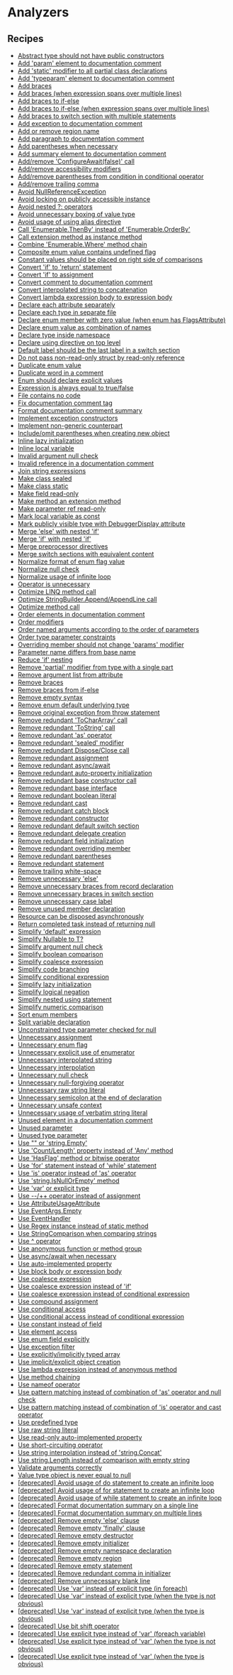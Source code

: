 # Analyzers

## Recipes

* [Abstract type should not have public constructors](./constructordeclarationrcs1160.md)
* [Add 'param' element to documentation comment](./singlelinedocumentationcommenttriviarcs1141.md)
* [Add 'static' modifier to all partial class declarations](./classdeclarationrcs1108.md)
* [Add 'typeparam' element to documentation comment](./singlelinedocumentationcommenttriviarcs1142.md)
* [Add braces](./addbracesrcs1007.md)
* [Add braces (when expression spans over multiple lines)](./addbracesrcs1001.md)
* [Add braces to if-else](./addbracesrcs1126.md)
* [Add braces to if-else (when expression spans over multiple lines)](./addbracestoifelsercs1003.md)
* [Add braces to switch section with multiple statements](./switchsectionrcs1111.md)
* [Add exception to documentation comment](./addexceptiontodocumentationcommentrcs1140.md)
* [Add or remove region name](./endregiondirectivetriviarcs1189.md)
* [Add paragraph to documentation comment](./addparagraphtodocumentationcommentrcs1226.md)
* [Add parentheses when necessary](./addparentheseswhennecessaryrcs1123.md)
* [Add summary element to documentation comment](./documentationcommentrcs1139.md)
* [Add/remove 'ConfigureAwait(false)' call](./awaitexpressionrcs1090.md)
* [Add/remove accessibility modifiers](./memberdeclarationrcs1018.md)
* [Add/remove parentheses from condition in conditional operator](./expressionrcs1051.md)
* [Add/remove trailing comma](./addorremovetrailingcommarcs1260.md)
* [Avoid NullReferenceException](./avoidnullreferenceexceptionrcs1202.md)
* [Avoid locking on publicly accessible instance](./lockstatementrcs1059.md)
* [Avoid nested ?: operators](./conditionalexpressionrcs1238.md)
* [Avoid unnecessary boxing of value type](./avoidboxingofvaluetypercs1198.md)
* [Avoid usage of using alias directive](./usingdirectivercs1056.md)
* [Call 'Enumerable.ThenBy' instead of 'Enumerable.OrderBy'](./invocationexpressionrcs1200.md)
* [Call extension method as instance method](./invocationexpressionrcs1196.md)
* [Combine 'Enumerable.Where' method chain](./invocationexpressionrcs1112.md)
* [Composite enum value contains undefined flag](./compositeenumvaluecontainsundefinedflagrcs1157.md)
* [Constant values should be placed on right side of comparisons](./binaryexpressionrcs1098.md)
* [Convert 'if' to 'return' statement](./ifstatementrcs1073.md)
* [Convert 'if' to assignment](./ifstatementrcs1103.md)
* [Convert comment to documentation comment](./memberdeclarationrcs1181.md)
* [Convert interpolated string to concatenation](./interpolatedstringrcs1217.md)
* [Convert lambda expression body to expression body](./convertlambdaexpressionbodytoexpressionbodyrcs1021.md)
* [Declare each attribute separately](./declareeachattributeseparatelyrcs1052.md)
* [Declare each type in separate file](./extractmembertonewdocumentrcs1060.md)
* [Declare enum member with zero value (when enum has FlagsAttribute)](./declareenummemberwithzerovaluercs1135.md)
* [Declare enum value as combination of names](./enummemberdeclarationrcs1191.md)
* [Declare type inside namespace](./declaretypeinsidenamespacercs1110.md)
* [Declare using directive on top level](./namespacedeclarationrcs1094.md)
* [Default label should be the last label in a switch section](./switchsectionrcs1099.md)
* [Do not pass non-read-only struct by read-only reference](./parameterrcs1242.md)
* [Duplicate enum value](./enummemberdeclarationrcs1234.md)
* [Duplicate word in a comment](./duplicatewordincommentrcs1243.md)
* [Enum should declare explicit values](./enumdeclarationrcs1161.md)
* [Expression is always equal to true/false](./expressionrcs1215.md)
* [File contains no code](./documentrcs1093.md)
* [Fix documentation comment tag](./xmlnodercs1247.md)
* [Format documentation comment summary](./singlelinedocumentationcommenttriviarcs1253.md)
* [Implement exception constructors](./classdeclarationrcs1194.md)
* [Implement non-generic counterpart](./implementnongenericcounterpartrcs1241.md)
* [Include/omit parentheses when creating new object](./addorremoveparentheseswhencreatingnewobjectrcs1050.md)
* [Inline lazy initialization](./statementrcs1180.md)
* [Inline local variable](./localdeclarationstatementrcs1124.md)
* [Invalid argument null check](./invalidargumentnullcheckrcs1256.md)
* [Invalid reference in a documentation comment](./removeelementindocumentationcommentrcs1263.md)
* [Join string expressions](./binaryexpressionrcs1190.md)
* [Make class sealed](./classdeclarationrcs1225.md)
* [Make class static](./classdeclarationrcs1102.md)
* [Make field read-only](./memberdeclarationrcs1169.md)
* [Make method an extension method](./memberdeclarationrcs1224.md)
* [Make parameter ref read-only](./parameterrcs1231.md)
* [Mark local variable as const](./marklocalvariableasconstrcs1118.md)
* [Mark publicly visible type with DebuggerDisplay attribute](./marktypewithdebuggerdisplayattributercs1223.md)
* [Merge 'else' with nested 'if'](./elseclausercs1006.md)
* [Merge 'if' with nested 'if'](./ifstatementrcs1061.md)
* [Merge preprocessor directives](./directivetriviarcs1222.md)
* [Merge switch sections with equivalent content](./switchsectionrcs1136.md)
* [Normalize format of enum flag value](./enummemberdeclarationrcs1254.md)
* [Normalize null check](./normalizenullcheckproviderrcs1248.md)
* [Normalize usage of infinite loop](./normalizeusageofinfinitelooprcs1252.md)
* [Operator is unnecessary](./binaryexpressionrcs1240.md)
* [Optimize LINQ method call](./optimizelinqmethodcallrcs1077.md)
* [Optimize StringBuilder.Append/AppendLine call](./optimizestringbuilderappendcallrcs1197.md)
* [Optimize method call](./optimizemethodcallrcs1235.md)
* [Order elements in documentation comment](./orderelementsindocumentationcommentrcs1232.md)
* [Order modifiers](./memberdeclarationrcs1019.md)
* [Order named arguments according to the order of parameters](./baseargumentlistrcs1205.md)
* [Order type parameter constraints](./ordertypeparameterconstraintsrcs1209.md)
* [Overriding member should not change 'params' modifier](./parameterrcs1193.md)
* [Parameter name differs from base name](./parameternamediffersfrombasercs1168.md)
* [Reduce 'if' nesting](./ifstatementrcs1208.md)
* [Remove 'partial' modifier from type with a single part](./removepartialmodifierfromtypewithsinglepartrcs1043.md)
* [Remove argument list from attribute](./attributeargumentlistrcs1039.md)
* [Remove braces](./removebracesrcs1002.md)
* [Remove braces from if-else](./removebracesfromifelsercs1004.md)
* [Remove empty syntax](./removeemptysyntaxrcs1259.md)
* [Remove enum default underlying type](./removeenumdefaultbasetypercs1042.md)
* [Remove original exception from throw statement](./removeoriginalexceptionrcs1044.md)
* [Remove redundant 'ToCharArray' call](./invocationexpressionrcs1107.md)
* [Remove redundant 'ToString' call](./invocationexpressionrcs1097.md)
* [Remove redundant 'as' operator](./binaryexpressionrcs1145.md)
* [Remove redundant 'sealed' modifier](./memberdeclarationrcs1034.md)
* [Remove redundant Dispose/Close call](./statementrcs1133.md)
* [Remove redundant assignment](./removeredundantassignmentrcs1212.md)
* [Remove redundant async/await](./removeredundantasyncawaitrcs1174.md)
* [Remove redundant auto-property initialization](./propertydeclarationrcs1188.md)
* [Remove redundant base constructor call](./constructordeclarationrcs1071.md)
* [Remove redundant base interface](./basetypercs1182.md)
* [Remove redundant boolean literal](./removeredundantbooleanliteralrcs1033.md)
* [Remove redundant cast](./removeredundantcastrcs1151.md)
* [Remove redundant catch block](./removeredundantcatchblockrcs1265.md)
* [Remove redundant constructor](./constructordeclarationrcs1074.md)
* [Remove redundant default switch section](./switchsectionrcs1070.md)
* [Remove redundant delegate creation](./assignmentexpressionrcs1114.md)
* [Remove redundant field initialization](./variabledeclaratorrcs1129.md)
* [Remove redundant overriding member](./memberdeclarationrcs1132.md)
* [Remove redundant parentheses](./parenthesizedexpressionrcs1032.md)
* [Remove redundant statement](./statementrcs1134.md)
* [Remove trailing white-space](./whitespacetriviarcs1037.md)
* [Remove unnecessary 'else'](./removeunnecessaryelsercs1211.md)
* [Remove unnecessary braces from record declaration](./removeunnecessarybracesrcs1251.md)
* [Remove unnecessary braces in switch section](./blockrcs1031.md)
* [Remove unnecessary case label](./caseswitchlabelrcs1069.md)
* [Remove unused member declaration](./unusedmemberrcs1213.md)
* [Resource can be disposed asynchronously](./disposeresourceasynchronouslyrcs1261.md)
* [Return completed task instead of returning null](./returncompletedtaskinsteadofnullrcs1210.md)
* [Simplify 'default' expression](./defaultexpressionrcs1244.md)
* [Simplify Nullable<T> to T?](./simplifynullableoftrcs1020.md)
* [Simplify argument null check](./ifstatementrcs1255.md)
* [Simplify boolean comparison](./simplifybooleancomparisonrcs1049.md)
* [Simplify coalesce expression](./binaryexpressionrcs1143.md)
* [Simplify code branching](./simplifycodebranchingrcs1218.md)
* [Simplify conditional expression](./conditionalexpressionrcs1104.md)
* [Simplify lazy initialization](./blockrcs1171.md)
* [Simplify logical negation](./simplifylogicalnegationrcs1068.md)
* [Simplify nested using statement](./simplifynestedusingstatementrcs1005.md)
* [Simplify numeric comparison](./binaryexpressionrcs1268.md)
* [Sort enum members](./enumdeclarationrcs1154.md)
* [Split variable declaration](./variabledeclarationrcs1081.md)
* [Unconstrained type parameter checked for null](./binaryexpressionrcs1165.md)
* [Unnecessary assignment](./unnecessaryassignmentrcs1179.md)
* [Unnecessary enum flag](./unnecessaryenumflagrcs1258.md)
* [Unnecessary explicit use of enumerator](./unnecessaryexplicituseofenumeratorrcs1230.md)
* [Unnecessary interpolated string](./interpolatedstringrcs1214.md)
* [Unnecessary interpolation](./interpolationrcs1105.md)
* [Unnecessary null check](./binaryexpressionrcs1199.md)
* [Unnecessary null-forgiving operator](./tokenrcs1249.md)
* [Unnecessary raw string literal](./rawstringliteralrcs1262.md)
* [Unnecessary semicolon at the end of declaration](./memberdeclarationrcs1055.md)
* [Unnecessary unsafe context](./unnecessaryunsafecontextrcs1216.md)
* [Unnecessary usage of verbatim string literal](./unnecessaryusageofverbatimstringliteralrcs1192.md)
* [Unused element in a documentation comment](./removeelementindocumentationcommentrcs1228.md)
* [Unused parameter](./unusedparameterrcs1163.md)
* [Unused type parameter](./typeparameterrcs1164.md)
* [Use "" or 'string.Empty'](./useemptystringliteralorstringemptyrcs1078.md)
* [Use 'Count/Length' property instead of 'Any' method](./invocationexpressionrcs1080.md)
* [Use 'HasFlag' method or bitwise operator](./usehasflagmethodorbitwiseoperatorrcs1096.md)
* [Use 'for' statement instead of 'while' statement](./whilestatementrcs1239.md)
* [Use 'is' operator instead of 'as' operator](./useisoperatorinsteadofasoperatorrcs1172.md)
* [Use 'string.IsNullOrEmpty' method](./binaryexpressionrcs1113.md)
* [Use 'var' or explicit type](./usevarorexplicittypercs1264.md)
* [Use --/++ operator instead of assignment](./assignmentexpressionrcs1089.md)
* [Use AttributeUsageAttribute](./classdeclarationrcs1203.md)
* [Use EventArgs.Empty](./objectcreationexpressionrcs1204.md)
* [Use EventHandler<T>](./typercs1159.md)
* [Use Regex instance instead of static method](./useregexinstanceinsteadofstaticmethodrcs1186.md)
* [Use StringComparison when comparing strings](./usestringcomparisonrcs1155.md)
* [Use ^ operator](./binaryexpressionrcs1195.md)
* [Use anonymous function or method group](./useanonymousfunctionormethodgrouprcs1207.md)
* [Use async/await when necessary](./useasyncawaitrcs1229.md)
* [Use auto-implemented property](./useautopropertyrcs1085.md)
* [Use block body or expression body](./useblockbodyorexpressionbodyrcs1016.md)
* [Use coalesce expression](./usecoalesceexpressionrcs1128.md)
* [Use coalesce expression instead of 'if'](./ifstatementrcs1173.md)
* [Use coalesce expression instead of conditional expression](./conditionalexpressionrcs1084.md)
* [Use compound assignment](./usecompoundassignmentrcs1058.md)
* [Use conditional access](./useconditionalaccessrcs1146.md)
* [Use conditional access instead of conditional expression](./conditionalexpressionrcs1206.md)
* [Use constant instead of field](./memberdeclarationrcs1187.md)
* [Use element access](./optimizelinqmethodcallrcs1246.md)
* [Use enum field explicitly](./castexpressionrcs1257.md)
* [Use exception filter](./ifstatementrcs1236.md)
* [Use explicitly/implicitly typed array](./useexplicitlyorimplicitlytypedarrayrcs1014.md)
* [Use implicit/explicit object creation](./useimplicitorexplicitobjectcreationrcs1250.md)
* [Use lambda expression instead of anonymous method](./anonymousmethodrcs1048.md)
* [Use method chaining](./statementrcs1201.md)
* [Use nameof operator](./usenameofoperatorrcs1015.md)
* [Use pattern matching instead of combination of 'as' operator and null check](./usepatternmatchinginsteadofasandnullcheckrcs1221.md)
* [Use pattern matching instead of combination of 'is' operator and cast operator](./usepatternmatchinginsteadofisandcastrcs1220.md)
* [Use predefined type](./usepredefinedtypercs1013.md)
* [Use raw string literal](./rawstringliteralrcs1266.md)
* [Use read-only auto-implemented property](./memberdeclarationrcs1170.md)
* [Use short-circuiting operator](./binaryexpressionrcs1233.md)
* [Use string interpolation instead of 'string.Concat'](./invocationexpressionrcs1267.md)
* [Use string.Length instead of comparison with empty string](./binaryexpressionrcs1156.md)
* [Validate arguments correctly](./validateargumentscorrectlyrcs1227.md)
* [Value type object is never equal to null](./binaryexpressionrcs1166.md)
* [[deprecated] Avoid usage of do statement to create an infinite loop](./dostatementrcs1063.md)
* [[deprecated] Avoid usage of for statement to create an infinite loop](./forstatementrcs1064.md)
* [[deprecated] Avoid usage of while statement to create an infinite loop](./whilestatementrcs1065.md)
* [[deprecated] Format documentation summary on a single line](./singlelinedocumentationcommenttriviarcs1100.md)
* [[deprecated] Format documentation summary on multiple lines](./singlelinedocumentationcommenttriviarcs1101.md)
* [[deprecated] Remove empty 'else' clause](./elseclausercs1040.md)
* [[deprecated] Remove empty 'finally' clause](./finallyclausercs1066.md)
* [[deprecated] Remove empty destructor](./destructordeclarationrcs1106.md)
* [[deprecated] Remove empty initializer](./removeemptyinitializerrcs1041.md)
* [[deprecated] Remove empty namespace declaration](./namespacedeclarationrcs1072.md)
* [[deprecated] Remove empty region](./regiondirectivetriviarcs1091.md)
* [[deprecated] Remove empty statement](./emptystatementrcs1038.md)
* [[deprecated] Remove redundant comma in initializer](./initializerrcs1035.md)
* [[deprecated] Remove unnecessary blank line](./whitespacetriviarcs1036.md)
* [[deprecated] Use 'var' instead of explicit type (in foreach)](./usevarinsteadofexplicittypercs1177.md)
* [[deprecated] Use 'var' instead of explicit type (when the type is not obvious)](./usevarinsteadofexplicittypercs1176.md)
* [[deprecated] Use 'var' instead of explicit type (when the type is obvious)](./usevarinsteadofexplicittypercs1010.md)
* [[deprecated] Use bit shift operator](./enumdeclarationrcs1237.md)
* [[deprecated] Use explicit type instead of 'var' (foreach variable)](./useexplicittypeinsteadofvarinforeachrcs1009.md)
* [[deprecated] Use explicit type instead of 'var' (when the type is not obvious)](./useexplicittypeinsteadofvarrcs1008.md)
* [[deprecated] Use explicit type instead of 'var' (when the type is obvious)](./useexplicittypeinsteadofvarrcs1012.md)


